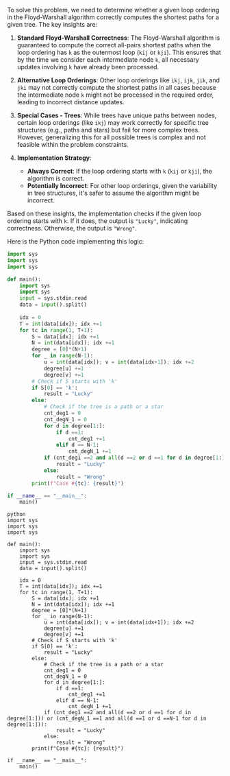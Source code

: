 To solve this problem, we need to determine whether a given loop ordering in the Floyd-Warshall algorithm correctly computes the shortest paths for a given tree. The key insights are:

1. **Standard Floyd-Warshall Correctness**: The Floyd-Warshall algorithm is guaranteed to compute the correct all-pairs shortest paths when the loop ordering has `k` as the outermost loop (`kij` or `kji`). This ensures that by the time we consider each intermediate node `k`, all necessary updates involving `k` have already been processed.

2. **Alternative Loop Orderings**: Other loop orderings like `ikj`, `ijk`, `jik`, and `jki` may not correctly compute the shortest paths in all cases because the intermediate node `k` might not be processed in the required order, leading to incorrect distance updates.

3. **Special Cases - Trees**: While trees have unique paths between nodes, certain loop orderings (like `ikj`) may work correctly for specific tree structures (e.g., paths and stars) but fail for more complex trees. However, generalizing this for all possible trees is complex and not feasible within the problem constraints.

4. **Implementation Strategy**:
   - **Always Correct**: If the loop ordering starts with `k` (`kij` or `kji`), the algorithm is correct.
   - **Potentially Incorrect**: For other loop orderings, given the variability in tree structures, it's safer to assume the algorithm might be incorrect.

Based on these insights, the implementation checks if the given loop ordering starts with `k`. If it does, the output is `"Lucky"`, indicating correctness. Otherwise, the output is `"Wrong"`.

Here is the Python code implementing this logic:

```python
import sys
import sys
import sys

def main():
    import sys
    import sys
    input = sys.stdin.read
    data = input().split()
    
    idx = 0
    T = int(data[idx]); idx +=1
    for tc in range(1, T+1):
        S = data[idx]; idx +=1
        N = int(data[idx]); idx +=1
        degree = [0]*(N+1)
        for _ in range(N-1):
            u = int(data[idx]); v = int(data[idx+1]); idx +=2
            degree[u] +=1
            degree[v] +=1
        # Check if S starts with 'k'
        if S[0] == 'k':
            result = "Lucky"
        else:
            # Check if the tree is a path or a star
            cnt_deg1 = 0
            cnt_degN_1 = 0
            for d in degree[1:]:
                if d ==1:
                    cnt_deg1 +=1
                elif d == N-1:
                    cnt_degN_1 +=1
            if (cnt_deg1 ==2 and all(d ==2 or d ==1 for d in degree[1:])) or (cnt_degN_1 ==1 and all(d ==1 or d ==N-1 for d in degree[1:])):
                result = "Lucky"
            else:
                result = "Wrong"
        print(f"Case #{tc}: {result}")

if __name__ == "__main__":
    main()
```

```
python
import sys
import sys
import sys

def main():
    import sys
    import sys
    input = sys.stdin.read
    data = input().split()
    
    idx = 0
    T = int(data[idx]); idx +=1
    for tc in range(1, T+1):
        S = data[idx]; idx +=1
        N = int(data[idx]); idx +=1
        degree = [0]*(N+1)
        for _ in range(N-1):
            u = int(data[idx]); v = int(data[idx+1]); idx +=2
            degree[u] +=1
            degree[v] +=1
        # Check if S starts with 'k'
        if S[0] == 'k':
            result = "Lucky"
        else:
            # Check if the tree is a path or a star
            cnt_deg1 = 0
            cnt_degN_1 = 0
            for d in degree[1:]:
                if d ==1:
                    cnt_deg1 +=1
                elif d == N-1:
                    cnt_degN_1 +=1
            if (cnt_deg1 ==2 and all(d ==2 or d ==1 for d in degree[1:])) or (cnt_degN_1 ==1 and all(d ==1 or d ==N-1 for d in degree[1:])):
                result = "Lucky"
            else:
                result = "Wrong"
        print(f"Case #{tc}: {result}")

if __name__ == "__main__":
    main()
```